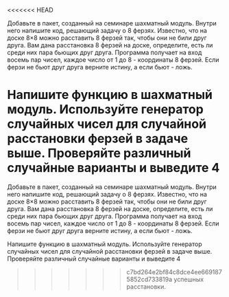 <<<<<<< HEAD

Добавьте в пакет, созданный на семинаре шахматный модуль. Внутри него напишите код, 
решающий задачу о 8 ферзях. Известно, что на доске 8×8 можно расставить 8 ферзей так, 
чтобы они не били друг друга. Вам дана расстановка 8 ферзей на доске, определите, 
есть ли среди них пара бьющих друг друга. Программа получает на вход восемь пар чисел, 
каждое число от 1 до 8 - координаты 8 ферзей. Если ферзи не бьют друг друга верните истину,
а если бьют - ложь.

Напишите функцию в шахматный модуль. Используйте генератор случайных чисел для случайной 
расстановки ферзей в задаче выше. Проверяйте различный случайные  варианты и выведите 4 
=======

Добавьте в пакет, созданный на семинаре шахматный модуль. Внутри него напишите код, 
решающий задачу о 8 ферзях. Известно, что на доске 8×8 можно расставить 8 ферзей так, 
чтобы они не били друг друга. Вам дана расстановка 8 ферзей на доске, определите, 
есть ли среди них пара бьющих друг друга. Программа получает на вход восемь пар чисел, 
каждое число от 1 до 8 - координаты 8 ферзей. Если ферзи не бьют друг друга верните истину,
а если бьют - ложь.

Напишите функцию в шахматный модуль. Используйте генератор случайных чисел для случайной 
расстановки ферзей в задаче выше. Проверяйте различный случайные  варианты и выведите 4 
>>>>>>> c7bd264e2bf84c8dce4ee6691875852cd733819a
успешных расстановки.